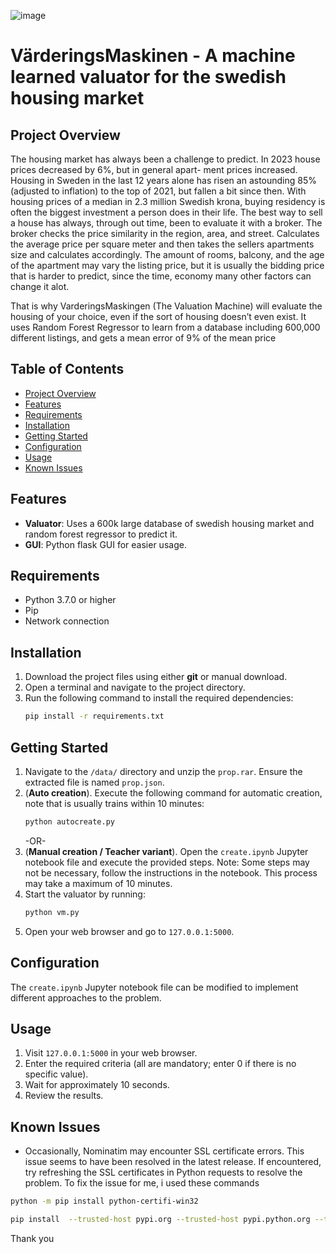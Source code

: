 ![image](https://github.com/frankuman/Swedish-housing-market-ML/assets/57047010/c7d51d4d-6136-40be-9212-ff37ff4dd0d3)

# VärderingsMaskinen - A machine learned valuator for the swedish housing market




## Project Overview
The housing market has always been a challenge to predict.
In 2023 house prices decreased by 6%, but in general apart-
ment prices increased. Housing in Sweden in the last 12 years
alone has risen an astounding 85% (adjusted to inflation) to
the top of 2021, but fallen a bit since then. With housing prices
of a median in 2.3 million Swedish krona, buying residency
is often the biggest investment a person does in their life.
The best way to sell a house has always, through out
time, been to evaluate it with a broker. The broker checks
the price similarity in the region, area, and street. Calculates
the average price per square meter and then takes the sellers
apartments size and calculates accordingly. The amount of
rooms, balcony, and the age of the apartment may vary the
listing price, but it is usually the bidding price that is harder
to predict, since the time, economy many other factors can
change it alot. 

That is why VarderingsMaskingen (The Valuation Machine)
will evaluate the housing of your choice, even if the sort of
housing doesn’t even exist. It uses Random Forest Regressor
to learn from a database including 600,000 different listings,
and gets a mean error of 9% of the mean price

## Table of Contents
- [Project Overview](#project-overview)
- [Features](#features)
- [Requirements](#requirements)
- [Installation](#installation)
- [Getting Started](#getting-started)
- [Configuration](#configuration)
- [Usage](#usage)
- [Known Issues](#known-issues)
  
## Features
- **Valuator**: Uses a 600k large database of swedish housing market and random forest regressor to predict it.
- **GUI**: Python flask GUI for easier usage.

## Requirements
- Python 3.7.0 or higher
- Pip
- Network connection

## Installation
1. Download the project files using either **git** or manual download.
2. Open a terminal and navigate to the project directory.
3. Run the following command to install the required dependencies:
   ```bash
   pip install -r requirements.txt
   ```

## Getting Started
1. Navigate to the `/data/` directory and unzip the `prop.rar`. Ensure the extracted file is named `prop.json`.
2. (**Auto creation**). Execute the following command for automatic creation, note that is usually trains within 10 minutes:
   ```bash
   python autocreate.py
   ```
   -OR-
3. (**Manual creation / Teacher variant**). Open the `create.ipynb` Jupyter notebook file and execute the provided steps. Note: Some steps may not be necessary, follow the instructions in the notebook. This process may take a maximum of 10 minutes.
4. Start the valuator by running:
   ```bash
   python vm.py
   ```
5. Open your web browser and go to `127.0.0.1:5000`.


## Configuration
The `create.ipynb` Jupyter notebook file can be modified to implement different approaches to the problem.

## Usage
1. Visit `127.0.0.1:5000` in your web browser.
2. Enter the required criteria (all are mandatory; enter 0 if there is no specific value).
3. Wait for approximately 10 seconds.
4. Review the results.

## Known Issues
- Occasionally, Nominatim may encounter SSL certificate errors. This issue seems to have been resolved in the latest release. If encountered, try refreshing the SSL certificates in Python requests to resolve the problem.
To fix the issue for me, i used these commands
```bash
python -m pip install python-certifi-win32
```
```bash
pip install  --trusted-host pypi.org --trusted-host pypi.python.org --trusted-host files.pythonhosted.org python-certifi-win32
```

Thank you

